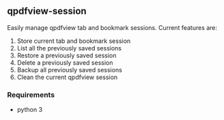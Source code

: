 ## qpdfview-session
Easily manage qpdfview tab and bookmark sessions. Current features are:

1. Store current tab and bookmark session
2. List all the previously saved sessions
3. Restore a previously saved session
4. Delete a previously saved session
5. Backup all previously saved sessions
6. Clean the current qpdfview session

### Requirements
* python 3
